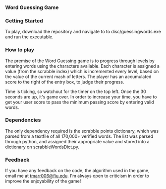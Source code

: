 ### Word Guessing Game



### Getting Started
To play, download the repository and navigate to to disc/guessingwords.exe and run the executable. 


### How to play

The premise of the Word Guessing game is to progress through levels by entering words using the characters available. Each character is assigned a value (from the scrabble index) which is incremented every level, based on the value of the current mash of letters. The player has an accumulated score to the right of the entry box, to judge their progress.

Time is ticking, so watchout for the timer on the top left. Once the 30 seconds are up, it's game over. In order to increase your time, you have to get your user score to pass the minimum passing score by entering valid words. 


### Dependencies
The only dependency required is the scrabble points dictionary, which was parsed from a textfile of all 170,000+ verified words. The list was parsed through python, and assigned their appropriate value and stored into a dictionary on scrabbleWordsDict.py.

### Feedback
If you have any feedback on the code, the algorithm used in the game, email me at tmarr006@fiu.edu. I'm always open to criticism in order to improve the enjoyability of the game!
